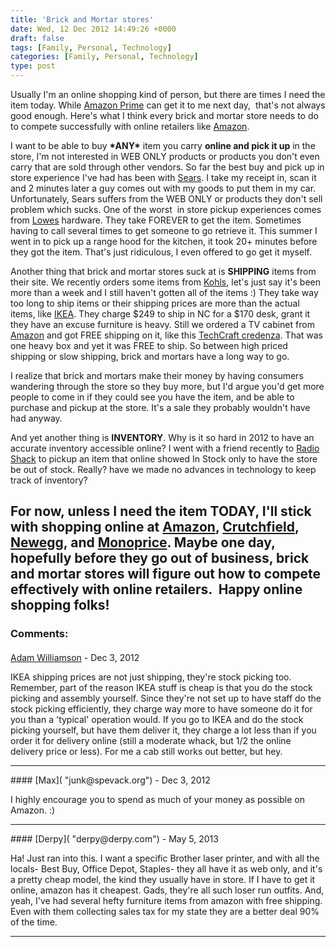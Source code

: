 ```yaml
---
title: 'Brick and Mortar stores'
date: Wed, 12 Dec 2012 14:49:26 +0000
draft: false
tags: [Family, Personal, Technology]
categories: [Family, Personal, Technology]
type: post
---
```


Usually I'm an online shopping kind of person, but there are times I need the item today. While [Amazon Prime](http://www.amazon.com/gp/prime "Prime") can get it to me next day,  that's not always good enough. Here's what I think every brick and mortar store needs to do to compete successfully with online retailers like [Amazon](http://www.amazon.com/).

I want to be able to buy **\*ANY\*** item you carry **online and pick it up** in the store, I'm not interested in WEB ONLY products or products you don't even carry that are sold through other vendors. So far the best buy and pick up in store experience I've had has been with [Sears](http://www.sears.com/). I take my receipt in, scan it and 2 minutes later a guy comes out with my goods to put them in my car. Unfortunately, Sears suffers from the WEB ONLY or products they don't sell problem which sucks. One of the worst  in store pickup experiences comes from [Lowes](http://www.lowes.com/) hardware. They take FOREVER to get the item. Sometimes having to call several times to get someone to go retrieve it. This summer I went in to pick up a range hood for the kitchen, it took 20+ minutes before they got the item. That's just ridiculous, I even offered to go get it myself.

Another thing that brick and mortar stores suck at is **SHIPPING** items from their site. We recently orders some items from [Kohls](http://www.kohls.com/), let's just say it's been more than a week and I still haven't gotten all of the items :) They take way too long to ship items or their shipping prices are more than the actual items, like [IKEA](http://www.ikea.com/us/en/). They charge $249 to ship in NC for a $170 desk, grant it they have an excuse furniture is heavy. Still we ordered a TV cabinet from [Amazon](http://www.amazon.com) and got FREE shipping on it, like this [TechCraft credenza](http://www.amazon.com/Techcraft-CRE60B-60-Inch-Credenza--Black/dp/B00178LFIK/ref=sr_1_1?ie=UTF8&qid=1355322363&sr=8-1&keywords=techcraft+credenza). That was one heavy box and yet it was FREE to ship. So between high priced shipping or slow shipping, brick and mortars have a long way to go.

I realize that brick and mortars make their money by having consumers wandering through the store so they buy more, but I'd argue you'd get more people to come in if they could see you have the item, and be able to purchase and pickup at the store. It's a sale they probably wouldn't have had anyway.

And yet another thing is **INVENTORY**. Why is it so hard in 2012 to have an accurate inventory accessible online? I went with a friend recently to [Radio Shack](http://www.radioshack.com/home/index.jsp) to pickup an item that online showed In Stock only to have the store be out of stock. Really? have we made no advances in technology to keep track of inventory?

For now, unless I need the item TODAY, I'll stick with shopping online at [Amazon](http://www.amazon.com/), [Crutchfield](http://www.crutchfield.com/), [Newegg](http://www.newegg.com/), and [Monoprice](http://www.monoprice.com/). Maybe one day, hopefully before they go out of business, brick and mortar stores will figure out how to compete effectively with online retailers.  Happy online shopping folks!
---
### Comments:
#### 
[Adam Williamson](http://www.happyassassin.net "awilliam@redhat.com") - <time datetime="2012-12-12 15:26:47">Dec 3, 2012</time>

IKEA shipping prices are not just shipping, they're stock picking too. Remember, part of the reason IKEA stuff is cheap is that you do the stock picking and assembly yourself. Since they're not set up to have staff do the stock picking efficiently, they charge way more to have someone do it for you than a 'typical' operation would. If you go to IKEA and do the stock picking yourself, but have them deliver it, they charge a lot less than if you order it for delivery online (still a moderate whack, but 1/2 the online delivery price or less). For me a cab still works out better, but hey.
<hr />
#### 
[Max]( "junk@spevack.org") - <time datetime="2012-12-12 15:44:25">Dec 3, 2012</time>

I highly encourage you to spend as much of your money as possible on Amazon. :)
<hr />
#### 
[Derpy]( "derpy@derpy.com") - <time datetime="2013-05-17 22:31:23">May 5, 2013</time>

Ha! Just ran into this. I want a specific Brother laser printer, and with all the locals- Best Buy, Office Depot, Staples- they all have it as web only, and it's a pretty cheap model, the kind they usually have in store. If I have to get it online, amazon has it cheapest. Gads, they're all such loser run outfits. And, yeah, I've had several hefty furniture items from amazon with free shipping. Even with them collecting sales tax for my state they are a better deal 90% of the time.
<hr />
